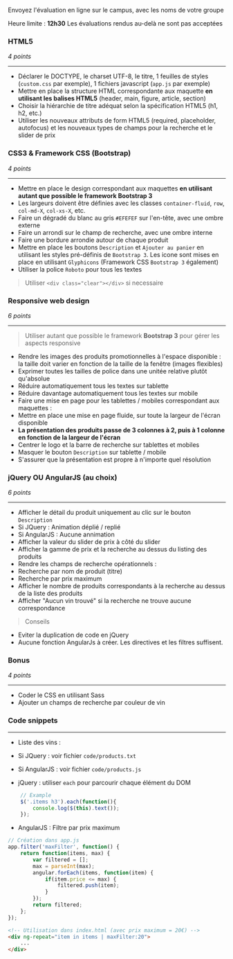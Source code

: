 Envoyez l'évaluation en ligne sur le campus, avec les noms de votre groupe

Heure limite : **12h30** 
Les évaluations rendus au-delà ne sont pas acceptées

### HTML5 
_4 points_
***
* Déclarer le DOCTYPE, le charset UTF-8, le titre, 1 feuilles de styles (`custom.css` par exemple), 1 fichiers javascript (`app.js` par exemple)
* Mettre en place la structure HTML correspondante aux maquette **en utilisant les balises HTML5** (header, main, figure, article, section)
* Choisir la hiérarchie de titre adéquat selon la spécification HTML5 (h1, h2, etc.)
* Utiliser les nouveaux attributs de form HTML5 (required, placeholder, autofocus) et les nouveaux types de champs pour la recherche et le slider de prix

### CSS3 & Framework CSS (Bootstrap)
_4 points_
***
* Mettre en place le design correspondant aux maquettes **en utilisant autant que possible le framework Bootstrap 3**
 * Les largeurs doivent être définies avec les classes `container-fluid`, `row`, `col-md-X`, `col-xs-X`, etc.
* Faire un dégradé du blanc au gris `#EFEFEF` sur l'en-tête, avec une ombre externe
* Faire un arrondi sur le champ de recherche, avec une ombre interne
* Faire une bordure arrondie autour de chaque produit
* Mettre en place les boutons `Description` et `Ajouter au panier` en utilisant les styles pré-définis de `Bootstrap 3`. Les icone sont mises en place en utilisant `Glyphicons` (Framework CSS `Bootstrap 3` également)
* Utiliser la police `Roboto` pour tous les textes

> Utiliser `<div class="clear"></div>` si necessaire

### Responsive web design
_6 points_
***
> Utiliser autant que possible le framework **Bootstrap 3** pour gérer les aspects responsive

* Rendre les images des produits promotionnelles à l'espace disponible : la taille doit varier en fonction de la taille de la fenêtre (images flexibles)
* Exprimer toutes les tailles de police dans une unitée relative plutôt qu'absolue
* Réduire automatiquement tous les textes sur tablette
* Réduire davantage automatiquement tous les textes sur mobile
* Faire une mise en page pour les tablettes / mobiles correspondant aux maquettes :
 * Mettre en place une mise en page fluide, sur toute la largeur de l'écran disponible
 * **La présentation des produits passe de 3 colonnes à 2, puis à 1 colonne en fonction de la largeur de l'écran**
 * Centrer le logo et la barre de recherche sur tablettes et mobiles
 * Masquer le bouton `Description` sur tablette / mobile
* S'assurer que la présentation est propre à n'importe quel résolution

### jQuery OU AngularJS (au choix)
_6 points_
***
* Afficher le détail du produit uniquement au clic sur le bouton `Description`
 * Si JQuery : Animation déplié / replié
 * Si AngularJS : Aucune annimation
* Afficher la valeur du slider de prix à côté du slider
* Afficher la gamme de prix et la recherche au dessus du listing des produits
* Rendre les champs de recherche opérationnels : 
 * Recherche par nom de produit (titre)
 * Recherche par prix maximum
* Afficher le nombre de produits correspondants à la recherche au dessus de la liste des produits
* Afficher "Aucun vin trouvé" si la recherche ne trouve aucune correspondance

> Conseils

* Eviter la duplication de code en jQuery
* Aucune fonction AngularJs à créer. Les directives et les filtres suffisent.


### Bonus
_4 points_
***
* Coder le CSS en utilisant Sass
* Ajouter un champs de recherche par couleur de vin


### Code snippets
***
* Liste des vins : 
 * Si JQuery : voir fichier `code/products.txt` 
 * Si AngularJS : voir fichier `code/products.js`

* jQuery : utiliser `each` pour parcourir chaque élément du DOM

```javascript
    // Example
    $('.items h3').each(function(){
        console.log($(this).text());
    });
```

 * AngularJS : Filtre par prix maximum

```javascript
// Création dans app.js
app.filter('maxFilter', function() {
	return function(items, max) {
	    var filtered = [];
	    max = parseInt(max);
	    angular.forEach(items, function(item) {
	        if(item.price <= max) {
	            filtered.push(item);
	        }
	    });
	    return filtered;
	};
});
```
```html
<!-- Utilisation dans index.html (avec prix maximum = 20€) -->
<div ng-repeat="item in items | maxFilter:20">
	...
</div>
```
